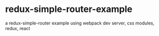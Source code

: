 # redux-simple-router-example
a redux-simple-router example using webpack dev server, css modules, redux, react
